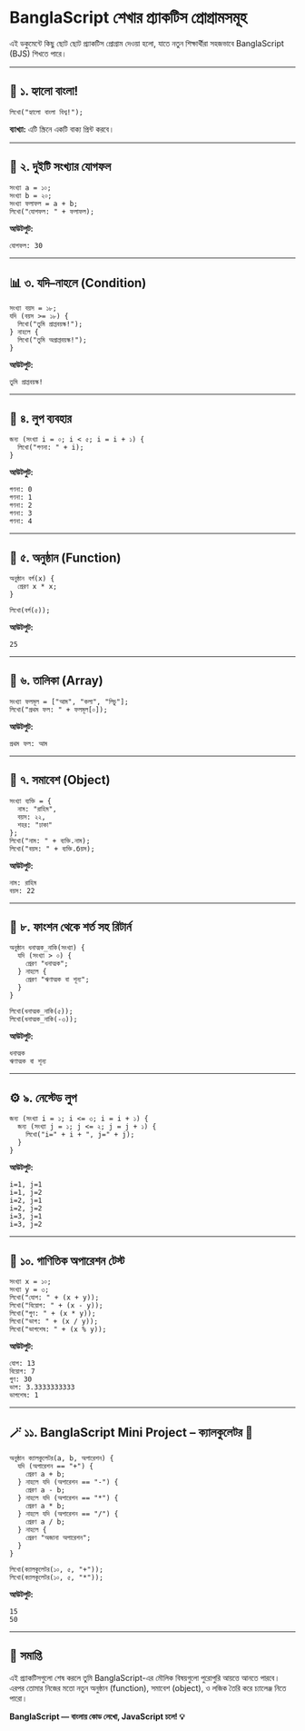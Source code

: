 #  BanglaScript শেখার প্র্যাকটিস প্রোগ্রামসমূহ

এই ডকুমেন্টে কিছু ছোট ছোট প্র্যাকটিস প্রোগ্রাম দেওয়া হলো, যাতে নতুন শিক্ষার্থীরা সহজভাবে BanglaScript (BJS) শিখতে পারে।

---

## 🩵 ১. হ্যালো বাংলা!

```bangla
লিখো("হ্যালো বাংলা বিশ্ব!");
```

**ব্যাখ্যা:** এটি স্ক্রিনে একটি বাক্য প্রিন্ট করবে।

---

## 🧮 ২. দুইটি সংখ্যার যোগফল

```bangla
সংখ্যা a = ১০;
সংখ্যা b = ২০;
সংখ্যা ফলাফল = a + b;
লিখো("যোগফল: " + ফলাফল);
```

**আউটপুট:**

```
যোগফল: 30
```

---

## 📊 ৩. যদি–নাহলে (Condition)

```bangla
সংখ্যা বয়স = ১৮;
যদি (বয়স >= ১৮) {
  লিখো("তুমি প্রাপ্তবয়স্ক!");
} নাহলে {
  লিখো("তুমি অপ্রাপ্তবয়স্ক!");
}
```

**আউটপুট:**

```
তুমি প্রাপ্তবয়স্ক!
```

---

## 🔁 ৪. লুপ ব্যবহার

```bangla
জন্য (সংখ্যা i = ০; i < ৫; i = i + ১) {
  লিখো("গণনা: " + i);
}
```

**আউটপুট:**

```
গণনা: 0
গণনা: 1
গণনা: 2
গণনা: 3
গণনা: 4
```

---

## 🧱 ৫. অনুষ্ঠান (Function)

```bangla
অনুষ্ঠান বর্গ(x) {
  প্রেরণ x * x;
}

লিখো(বর্গ(৫));
```

**আউটপুট:**

```
25
```

---

## 🧺 ৬. তালিকা (Array)

```bangla
সংখ্যা ফলমূল = ["আম", "কলা", "লিচু"];
লিখো("প্রথম ফল: " + ফলমূল[০]);
```

**আউটপুট:**

```
প্রথম ফল: আম
```

---

## 🧭 ৭. সমাবেশ (Object)

```bangla
সংখ্যা ব্যক্তি = {
  নাম: "রাহিম",
  বয়স: ২২,
  শহর: "ঢাকা"
};
লিখো("নাম: " + ব্যক্তি.নাম);
লিখো("বয়স: " + ব্যক্তি.бয়স);
```

**আউটপুট:**

```
নাম: রাহিম
বয়স: 22
```

---

## 🎯 ৮. ফাংশন থেকে শর্ত সহ রিটার্ন

```bangla
অনুষ্ঠান ধনাত্মক_নাকি(সংখ্যা) {
  যদি (সংখ্যা > ০) {
    প্রেরণ "ধনাত্মক";
  } নাহলে {
    প্রেরণ "ঋণাত্মক বা শূন্য";
  }
}

লিখো(ধনাত্মক_নাকি(৫));
লিখো(ধনাত্মক_নাকি(-৩));
```

**আউটপুট:**

```
ধনাত্মক
ঋণাত্মক বা শূন্য
```

---

## ⚙️ ৯. নেস্টেড লুপ

```bangla
জন্য (সংখ্যা i = ১; i <= ৩; i = i + ১) {
  জন্য (সংখ্যা j = ১; j <= ২; j = j + ১) {
    লিখো("i=" + i + ", j=" + j);
  }
}
```

**আউটপুট:**

```
i=1, j=1
i=1, j=2
i=2, j=1
i=2, j=2
i=3, j=1
i=3, j=2
```

---

## 🧮 ১০. গাণিতিক অপারেশন টেস্ট

```bangla
সংখ্যা x = ১০;
সংখ্যা y = ৩;
লিখো("যোগ: " + (x + y));
লিখো("বিয়োগ: " + (x - y));
লিখো("গুণ: " + (x * y));
লিখো("ভাগ: " + (x / y));
লিখো("ভাগশেষ: " + (x % y));
```

**আউটপুট:**

```
যোগ: 13
বিয়োগ: 7
গুণ: 30
ভাগ: 3.3333333333
ভাগশেষ: 1
```

---

## 🪄 ১১. BanglaScript Mini Project – ক্যালকুলেটর 🎯

```bangla
অনুষ্ঠান ক্যালকুলেটর(a, b, অপারেশন) {
  যদি (অপারেশন == "+") {
    প্রেরণ a + b;
  } নাহলে যদি (অপারেশন == "-") {
    প্রেরণ a - b;
  } নাহলে যদি (অপারেশন == "*") {
    প্রেরণ a * b;
  } নাহলে যদি (অপারেশন == "/") {
    প্রেরণ a / b;
  } নাহলে {
    প্রেরণ "অজানা অপারেশন";
  }
}

লিখো(ক্যালকুলেটর(১০, ৫, "+"));
লিখো(ক্যালকুলেটর(১০, ৫, "*"));
```

**আউটপুট:**

```
15
50
```

---

## 📘 সমাপ্তি

এই প্র্যাকটিসগুলো শেষ করলে তুমি BanglaScript-এর মৌলিক বিষয়গুলো পুরোপুরি আয়ত্তে আনতে পারবে। এরপর তোমার নিজের মতো নতুন অনুষ্ঠান (function), সমাবেশ (object), ও লজিক তৈরি করে চ্যালেঞ্জ নিতে পারো।

**BanglaScript — বাংলায় কোড লেখো, JavaScript চলে! 💡**
